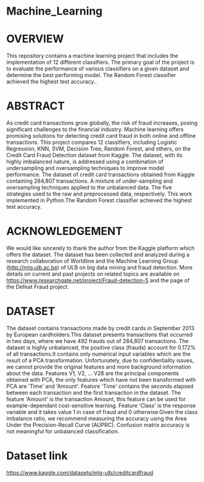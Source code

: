 # Machine_Learning
# OVERVIEW
This repository contains a machine learning project that includes the implementation of 12 different classifiers. The primary goal of the project is to evaluate the performance of various classifiers on a given dataset and determine the best performing model. The Random Forest classifier achieved the highest test accuracy..
# ABSTRACT
As credit card transactions grow globally, the risk of fraud increases, posing significant challenges to the financial industry. Machine learning offers promising solutions for detecting credit card fraud in both online and offline transactions. This project compares 12 classifiers, including Logistic Regression, KNN, SVM, Decision Tree, Random Forest, and others, on the Credit Card Fraud Detection dataset from Kaggle. The dataset, with its highly imbalanced nature, is addressed using a combination of undersampling and oversampling techniques to improve model performance.  The dataset of credit card transactions obtained from Kaggle containing 284,807 transactions. A mixture of under-sampling and oversampling techniques applied to the unbalanced data. The five strategies used to the raw and preprocessed data, respectively. This work implemented in Python.The Random Forest classifier achieved the highest test accuracy.
# ACKNOWLEDGEMENT
We would like sincerely to thank the author from the Kaggle platform which offers the dataset. The dataset has been collected and analyzed during a research collaboration of Worldline and the Machine Learning Group (http://mlg.ulb.ac.be) of ULB on big data mining and fraud detection. More details on current and past projects on related topics are available on https://www.researchgate.net/project/Fraud-detection-5 and the page of the Defeat Fraud project.
# DATASET
The dataset contains transactions made by credit cards in September 2013 by European cardholders.This dataset presents transactions that occurred in two days, where we have 492 frauds out of 284,807 transactions. The dataset is highly unbalanced, the positive class (frauds) account for 0.172% of all transactions.It contains only numerical input variables which are the result of a PCA transformation. Unfortunately, due to confidentiality issues, we cannot provide the original features and more background information about the data. Features V1, V2, … V28 are the principal components obtained with PCA, the only features which have not been transformed with PCA are 'Time' and 'Amount'. Feature 'Time' contains the seconds elapsed between each transaction and the first transaction in the dataset. The feature 'Amount' is the transaction Amount, this feature can be used for example-dependant cost-sensitive learning. Feature 'Class' is the response variable and it takes value 1 in case of fraud and 0 otherwise.Given the class imbalance ratio, we recommend measuring the accuracy using the Area Under the Precision-Recall Curve (AUPRC). Confusion matrix accuracy is not meaningful for unbalanced classification.
# Dataset link 
https://www.kaggle.com/datasets/mlg-ulb/creditcardfraud
